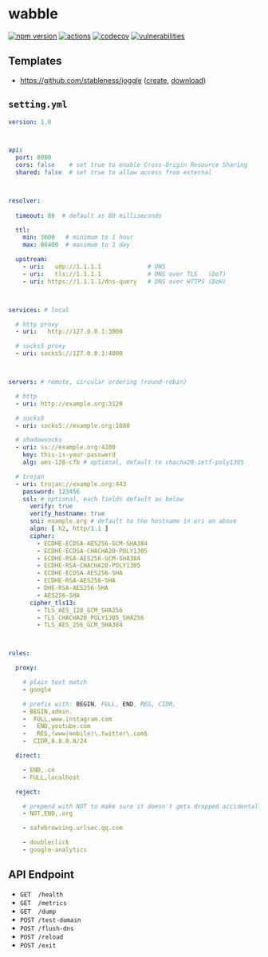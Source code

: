 # wabble

[![npm version](https://badgen.net/npm/v/@stableness/wabble)](https://www.npmjs.com/package/@stableness/wabble)
[![actions](https://github.com/stableness/wabble/workflows/Check/badge.svg)](https://github.com/stableness/wabble/actions)
[![codecov](https://codecov.io/gh/stableness/wabble/branch/master/graph/badge.svg)](https://codecov.io/gh/stableness/wabble)
[![vulnerabilities](https://snyk.io/test/npm/@stableness/wabble/badge.svg)](https://snyk.io/test/npm/@stableness/wabble) 





## Templates

- https://github.com/stableness/joggle ([create](https://github.com/stableness/joggle/generate), [download](https://github.com/stableness/joggle/archive/master.zip))





## `setting.yml`

```yaml
version: 1.0



api:
  port: 8080
  cors: false    # set true to enable Cross-Origin Resource Sharing
  shared: false  # set true to allow access from external



resolver:
  
  timeout: 80  # default as 80 milliseconds

  ttl:
    min: 3600   # minimum to 1 hour
    max: 86400  # maximum to 1 day

  upstream:
    - uri:   udp://1.1.1.1             # DNS
    - uri:   tls://1.1.1.1             # DNS over TLS   (DoT)
    - uri: https://1.1.1.1/dns-query   # DNS over HTTPS (DoH)



services: # local

  # http proxy
  - uri:   http://127.0.0.1:3000

  # socks5 proxy
  - uri: socks5://127.0.0.1:4000



servers: # remote, circular ordering (round-robin)

  # http
  - uri: http://example.org:3128

  # socks5
  - uri: socks5://example.org:1080

  # shadowsocks
  - uri: ss://example.org:4200
    key: this-is-your-password
    alg: aes-128-cfb # optional, default to chacha20-ietf-poly1305

  # trojan
  - uri: trojan://example.org:443
    password: 123456
    ssl: # optional, each fields default as below
      verify: true
      verify_hostname: true
      sni: example.org # default to the hostname in uri on above
      alpn: [ h2, http/1.1 ]
      cipher:
        - ECDHE-ECDSA-AES256-GCM-SHA384
        - ECDHE-ECDSA-CHACHA20-POLY1305
        - ECDHE-RSA-AES256-GCM-SHA384
        - ECDHE-RSA-CHACHA20-POLY1305
        - ECDHE-ECDSA-AES256-SHA
        - ECDHE-RSA-AES256-SHA
        - DHE-RSA-AES256-SHA
        - AES256-SHA
      cipher_tls13:
        - TLS_AES_128_GCM_SHA256
        - TLS_CHACHA20_POLY1305_SHA256
        - TLS_AES_256_GCM_SHA384



rules:

  proxy:

    # plain text match
    - google

    # prefix with: BEGIN, FULL, END, REG, CIDR,
    - BEGIN,admin.
    -  FULL,www.instagram.com
    -   END,youtube.com
    -   REG,(www|mobile)\.twitter\.com$
    -  CIDR,8.8.8.0/24

  direct:

    - END,.cn
    - FULL,localhost

  reject:

    # prepend with NOT to make sure it doesn't gets dropped accidentally
    - NOT,END,.org

    - safebrowsing.urlsec.qq.com

    - doubleclick
    - google-analytics
```





## API Endpoint

- `GET  /health`
- `GET  /metrics`
- `GET  /dump`
- `POST /test-domain`
- `POST /flush-dns`
- `POST /reload`
- `POST /exit`

